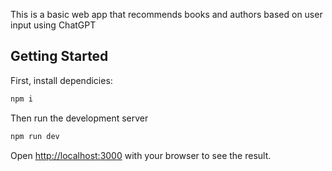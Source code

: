 This is a basic web app that recommends books and authors based on user input using ChatGPT

## Getting Started

First, install dependicies:

```bash
npm i
```

Then run the development server

```bash
npm run dev
```

Open [http://localhost:3000](http://localhost:3000) with your browser to see the result.

